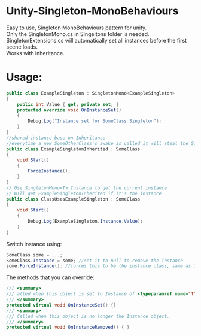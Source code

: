 # Unity-Singleton-MonoBehaviours
Easy to use, Singleton MonoBehaviours pattern for unity.<br /> 
Only the SingletonMono.cs in Singeltons folder is needed.<br /> 
SingletonExtensions.cs will automatically set all instances before the first scene loads.<br />
Works with inheritance.<br />
# Usage:
```c#
public class ExampleSingleton : SingletonMono<ExampleSingleton>
{
    public int Value { get; private set; }
    protected override void OnInstanceSet()
    {
        Debug.Log("Instance set for SomeClass Singleton");
    }
}
//shared instance base on Inheritance
//everytime a new SomeOtherClass's awake is called it will steal the SomeClass Instance
public class ExampleSingletonInherited : SomeClass
{
    void Start()
    {
        ForceInstance();
    } 
}
// Use SingletonMono<T>.Instance to get the current instance
// Will get ExampleSingletonInherited if it's the instance
public class ClassUsesExampleSingleton : SomeClass
{
    void Start()
    {
        Debug.Log(ExampleSingleton.Instance.Value);
    } 
}

``` 
Switch instance using:
```c#
SomeClass some = ...;
SomeClass.Instance = some; //set it to null to remove the instance
some.ForceInstance(): //forces this to be the instance class, same as Instance = some
```

The methods that you can override:
```c# 
/// <summary>
/// alled when this object is set to Instance of <typeparamref name="T"></typeparamref>
/// </summary>
protected virtual void OnInstanceSet() {} 
/// <summary>
/// Called when this object is no longer the Instance object.
/// </summary>
protected virtual void OnInstanceRemoved() { } 
```
